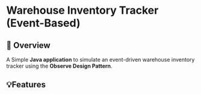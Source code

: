 # Warehouse Inventory Tracker (Event-Based)

## 📖 Overview
A Simple **Java application** to simulate an event-driven warehouse inventory tracker using the **Observe Design Pattern**.

## 💡Features
